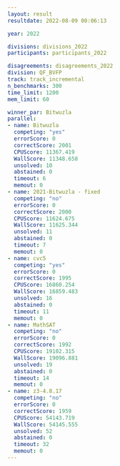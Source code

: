 ```yaml
---
layout: result
resultdate: 2022-08-09 00:06:13

year: 2022

divisions: divisions_2022
participants: participants_2022

disagreements: disagreements_2022
division: QF_BVFP
track: track_incremental
n_benchmarks: 300
time_limit: 1200
mem_limit: 60

winner_par: Bitwuzla
parallel:
- name: Bitwuzla
  competing: "yes"
  errorScore: 0
  correctScore: 2001
  CPUScore: 11367.419
  WallScore: 11348.658
  unsolved: 10
  abstained: 0
  timeout: 6
  memout: 0
- name: 2021-Bitwuzla - fixed
  competing: "no"
  errorScore: 0
  correctScore: 2000
  CPUScore: 11624.675
  WallScore: 11625.344
  unsolved: 11
  abstained: 0
  timeout: 7
  memout: 0
- name: cvc5
  competing: "yes"
  errorScore: 0
  correctScore: 1995
  CPUScore: 16860.254
  WallScore: 16859.483
  unsolved: 16
  abstained: 0
  timeout: 11
  memout: 0
- name: MathSAT
  competing: "no"
  errorScore: 0
  correctScore: 1992
  CPUScore: 19102.315
  WallScore: 19096.881
  unsolved: 19
  abstained: 0
  timeout: 14
  memout: 0
- name: z3-4.8.17
  competing: "no"
  errorScore: 0
  correctScore: 1959
  CPUScore: 54143.719
  WallScore: 54145.555
  unsolved: 52
  abstained: 0
  timeout: 32
  memout: 0
---
```

